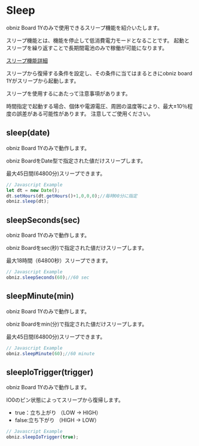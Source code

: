 # Sleep
obniz Board 1Yのみで使用できるスリープ機能を紹介いたします。

スリープ機能とは、機能を停止して低消費電力モードとなることです。
起動とスリープを繰り返すことで長期間電池のみで稼働が可能になります。

[スリープ機能詳細](https://obniz.io/ja/doc/obniz_board_1y/hw_sleep)

スリープから復帰する条件を設定し、その条件に当てはまるときにobniz board 1Yがスリープから起動します。

スリープを使用するにあたって注意事項があります。

時間指定で起動する場合、個体や電源電圧、周囲の温度等により、最大±10％程度の誤差がある可能性があります。
注意してご使用ください。

## sleep(date)
obniz Board 1Yのみで動作します。

obniz BoardをDate型で指定された値だけスリープします。

最大45日間(64800分)スリープできます。

```Javascript
// Javascript Example
let dt = new Date();
dt.setHours(dt.getHours()+1,0,0,0);//毎時00分に指定
obniz.sleep(dt);
```
## sleepSeconds(sec)
obniz Board 1Yのみで動作します。

obniz Boardをsec(秒)で指定された値だけスリープします。

最大18時間（64800秒）スリープできます。

```Javascript
// Javascript Example
obniz.sleepSeconds(60);//60 sec
```
## sleepMinute(min)
obniz Board 1Yのみで動作します。

obniz Boardをmin(分)で指定された値だけスリープします。

最大45日間(64800分)スリープできます。

```Javascript
// Javascript Example
obniz.sleepMinute(60);//60 minute
```
## sleepIoTrigger(trigger)
obniz Board 1Yのみで動作します。

IO0のピン状態によってスリープから復帰します。

- true：立ち上がり （LOW -> HIGH）
- false:立ち下がり （HIGH -> LOW）

```Javascript
// Javascript Example
obniz.sleepIoTrigger(true);
```